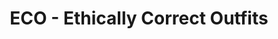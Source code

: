 ---
title: "ECO - Ethically Correct Outfits"
url: /linz/eco-ethically-correct-outfits/
shop: Kleidung
---